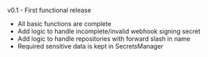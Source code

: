 v0.1 - First functional release
* All basic functions are complete
* Add logic to handle incomplete/invalid webhook signing secret
* Add logic to handle repositories with forward slash in name
* Required sensitive data is kept in SecretsManager
